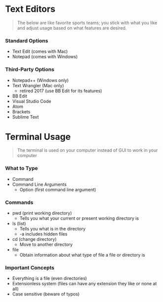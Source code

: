 # Text Editors
> The below are like favorite sports teams; you stick with what you like and adjust usage based on what features are desired.

### Standard Options
- Text Edit (comes with Mac)
- Notepad (comes with Windows)

### Third-Party Options 
- Notepad++ (Windows only)
- Text Wrangler (Mac only)
  - retired 2017 (use BB Edit for its features)
- BB Edit 
- Visual Studio Code
- Atom
- Brackets
- Sublime Text


# Terminal Usage
> The terminal is used on your computer instead of GUI to work in your computer

### What to Type
- Command
- Command Line Arguments
  - Option (first command line argument)

### Commands
- pwd (print working directory)
  - Tells you what your current or present working directory is
- ls (list)
  - Tells you what is in the directory
  - -a includes hidden files
- cd (change directory)
  - Move to another directory
- file 
  - Obtain information about what type of file a file or directory is

### Important Concepts
- Everything is a file (even directories)
- Extensionless system (files can have any extension they like or none at all)
- Case sensitive (beware of typos)

